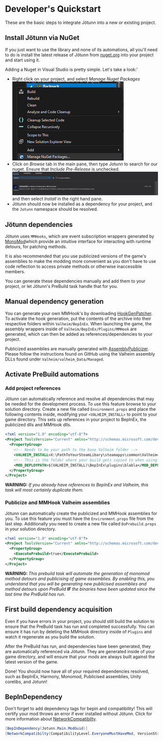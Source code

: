 ﻿# Developer's Quickstart

These are the basic steps to integrate Jötunn into a new or existing project.

## Install Jötunn via NuGet

If you just want to use the library and none of its automations, all you'll need to do is install the latest release of Jötunn from [nuget.org](https://www.nuget.org/packages/JotunnLib) into your project and start using it. 

Adding a Nuget in Visual Studio is pretty simple. Let's take a look:'

- Right click on your project, and select *Manage Nuget Packages* <br />![Vs Manage Nuget](../images/data/vs-Manage-Nuget.png)
- Click on *Browse* tab in the main pane, then type Jotunn to search for our nuget. Ensure that *Include Pre-Release* is unchecked.<br />![Vs Nuget Add Jotunn](../images/data/vs-NugetAddJotunn.png) and then select *Install* in the right hand pane.
- Jötunn should now be installed as a dependency for your project, and the `Jotunn` namespace should be resolved.

## Jötunn dependencies

Jötunn uses `MMHooks`, which are event subscription wrappers generated by [MonoMod](https://github.com/MonoMod/MonoMod)which provide an intuitive interface for interacting with runtime detours, for patching methods. 

It is also recommended that you use publicized versions of the game's assemblies to make the modding more convenient as you don't have to use code reflection to access private methods or otherwise inaccessible members.

You can generate these dependencies manually and add them to your project, or let Jötunn's PreBuild task handle that for you.

## Manual dependency generation

You can generate your own MMHook's by downloading [HookGenPatcher](https://valheim.thunderstore.io/package/ValheimModding/HookGenPatcher/). To activate the hook generation, put the contents of the archive into their respective folders within `Valheim/BepInEx`. When launching the game, the assembly wrappers inside of `Valheim/BepInEx/Plugins/MMHook` are generated, which can then be added as references/dependencies to your project.

Publicized assemblies are manually generated with [AssemblyPublicizer](https://github.com/CabbageCrow/AssemblyPublicizer). Please follow the instructions found on GitHub using the Valheim assembly DLLs found under `Valheim/valheim_Data/Managed`.

## Activate PreBuild automations

### Add project references

Jötunn can automatically reference and resolve all dependencies that may be needed for the development process. To use this feature browse to your solution directory. Create a new file called `Environment.props` and place the following contents inside, modifying your `<VALHEIM_INSTALL>` to point to your game directory. This sets up references in your project to BepInEx, the publicized dlls and MMHook dlls.

```xml
<?xml version="1.0" encoding="utf-8"?>
<Project ToolsVersion="Current" xmlns="http://schemas.microsoft.com/developer/msbuild/2003">
  <PropertyGroup>
    <!-- Needs to be your path to the base Valheim folder -->
    <VALHEIM_INSTALL>X:\PathToYourSteamLibary\steamapps\common\Valheim</VALHEIM_INSTALL>
    <!-- This is the folder where your build gets copied to when using the post-build automations -->
    <MOD_DEPLOYPATH>$(VALHEIM_INSTALL)\BepInEx\plugins\blabla</MOD_DEPLOYPATH>
  </PropertyGroup>
</Project>
```

**WARNING:** _If you already have references to BepInEx and Valheim, this task will most certainly duplicate them._

### Publicize and MMHook Valheim assemblies

Jötunn can automatically create the publicized and MMHook assemblies for you. To use this feature you must have the `Environment.props` file from the last step. Additionally you need to create a new file called `DoPrebuild.props` in your solution directory.

```xml
<?xml version="1.0" encoding="utf-8"?>
<Project ToolsVersion="Current" xmlns="http://schemas.microsoft.com/developer/msbuild/2003">
  <PropertyGroup>
    <ExecutePrebuild>true</ExecutePrebuild>
  </PropertyGroup>
</Project>
```

**WARNING:** _This prebuild task will automate the generation of monomod method detours and publicising of game assemblies. By enabling this, you understand that you will be generating new publicised assemblies and method detours upon PreBuild **IF** the binaries have been updated since the last time the PreBuild has run._

## First build dependency acquisition
Even if you have errors in your project, you should still build the solution to ensure that the PreBuild task has run and completed successfully. You can ensure it has run by deleting the MMHook directory inside of `Plugins` and watch it regenerate as you build the solution.

After the PreBuild has run, and dependencies have been generated, they are automatically referenced via Jötunn. They are generated inside of your game directory, and will ensure that your mods are always built against the latest version of the game.

Done! You should now have all of your required dependencies resolved, such as BepInEx, Harmony, Monomod, Publicised assemblies, Unity corelibs, and Jotunn!

## BepInDependency

Don't forget to add dependency tags for bepin and compatibility! This will certify your mod throws an error if ever installed without Jötunn. Click for more information about [NetworkCompatibilty](../tutorials/networkcompatibility.md).
```cs
[BepInDependency(Jotunn.Main.ModGuid)]
[NetworkCompatibilty(CompatibilityLevel.EveryoneMustHaveMod, VersionStrictness.Minor)]
```